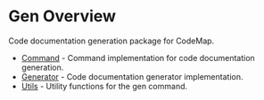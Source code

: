 # Gen Overview

Code documentation generation package for CodeMap.

- [Command](command.md) - Command implementation for code documentation generation.
- [Generator](generator.md) - Code documentation generator implementation.
- [Utils](utils.md) - Utility functions for the gen command.
